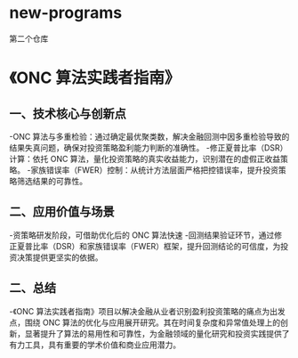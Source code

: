 # new-programs
第二个仓库
# 《ONC 算法实践者指南》
## 一、技术核心与创新点
-ONC 算法与多重检验：通过确定最优聚类数，解决金融回测中因多重检验导致的结果失真问题，确保对投资策略盈利能力判断的准确性。
-修正夏普比率（DSR）计算：依托 ONC 算法，量化投资策略的真实收益能力，识别潜在的虚假正收益策略。
-家族错误率（FWER）控制：从统计方法层面严格把控错误率，提升投资策略筛选结果的可靠性。
## 二、应用价值与场景
-资策略研发阶段，可借助优化后的 ONC 算法快速
-回测结果验证环节，通过修正夏普比率（DSR）和家族错误率（FWER）框架，提升回测结论的可信度，为投资决策提供更坚实的依据。
## 二、总结
-《ONC 算法实践者指南》项目以解决金融从业者识别盈利投资策略的痛点为出发点，围绕 ONC 算法的优化与应用展开研究。其在时间复杂度和异常值处理上的创新，显著提升了算法的易用性和可靠性，为金融领域的量化研究和投资实践提供了有力工具，具有重要的学术价值和商业应用潜力。
